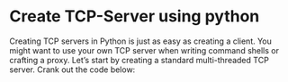 # Create TCP-Server using python 
Creating TCP servers in Python is just as easy as creating a client. You
might want to use your own TCP server when writing command shells or
crafting a proxy. Let’s start by creating a
standard multi-threaded TCP server. Crank out the code below:
